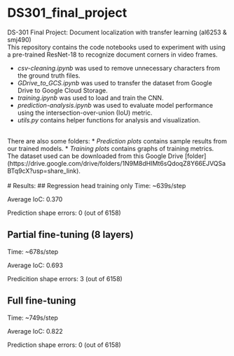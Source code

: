 # DS301_final_project
DS-301 Final Project: Document localization with transfer learning (al6253 &amp; smj490)
<br>
This repository contains the code notebooks used to experiment with using a pre-trained ResNet-18 to recognize document corners in video frames.
* <em>csv-cleaning.ipynb</em> was used to remove unnecessary characters from the ground truth files.
* <em>GDrive_to_GCS.ipynb</em> was used to transfer the dataset from Google Drive to Google Cloud Storage.
* <em>training.ipynb</em> was used to load and train the CNN.
* <em>prediction-analysis.ipynb</em> was used to evaluate model performance using the intersection-over-union (IoU) metric.
* <em>utils.py</em> contains helper functions for analysis and visualization.
<br>
There are also some folders:
* <em>Prediction plots</em> contains sample results from our trained models.
* <em>Training plots</em> contains graphs of training metrics.
<br>
The dataset used can be downloaded from this Google Drive [folder](https://drive.google.com/drive/folders/1N9M8dHIMt6sQdoqZ8Y66EJVQSaBTq9cX?usp=share_link).
<br><br>
# Results:
## Regression head training only
Time: ~639s/step

Average IoC: 0.370

Prediction shape errors: 0 (out of 6158)

## Partial fine-tuning (8 layers)
Time: ~678s/step

Average IoC: 0.693

Predicition shape errors: 3 (out of 6158)

## Full fine-tuning
Time: ~749s/step

Average IoC: 0.822

Prediction shape errors: 0 (out of 6158)
